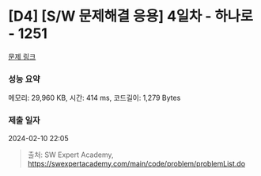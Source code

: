 # [D4] [S/W 문제해결 응용] 4일차 - 하나로 - 1251 

[문제 링크](https://swexpertacademy.com/main/code/problem/problemDetail.do?contestProbId=AV15StKqAQkCFAYD) 

### 성능 요약

메모리: 29,960 KB, 시간: 414 ms, 코드길이: 1,279 Bytes

### 제출 일자

2024-02-10 22:05



> 출처: SW Expert Academy, https://swexpertacademy.com/main/code/problem/problemList.do